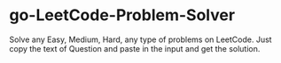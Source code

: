 # go-LeetCode-Problem-Solver
Solve any Easy, Medium, Hard, any type of problems on LeetCode. Just copy the text of Question and paste in the input and get the solution.
